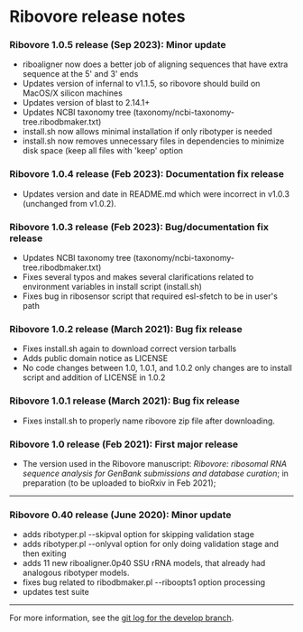 # Ribovore release notes 

### Ribovore 1.0.5 release (Sep 2023): Minor update
  * riboaligner now does a better job of aligning
    sequences that have extra sequence at the 5' and 3' 
    ends
  * Updates version of infernal to v1.1.5, so 
    ribovore should build on MacOS/X silicon machines
  * Updates version of blast to 2.14.1+
  * Updates NCBI taxonomy tree
    (taxonomy/ncbi-taxonomy-tree.ribodbmaker.txt) 
  * install.sh now allows minimal installation if only 
    ribotyper is needed
  * install.sh now removes unnecessary files in dependencies 
    to minimize disk space (keep all files with 'keep' option

### Ribovore 1.0.4 release (Feb 2023): Documentation fix release
  * Updates version and date in README.md which were incorrect
    in v1.0.3 (unchanged from v1.0.2).

### Ribovore 1.0.3 release (Feb 2023): Bug/documentation fix release
  * Updates NCBI taxonomy tree
    (taxonomy/ncbi-taxonomy-tree.ribodbmaker.txt) 
  * Fixes several typos and makes several clarifications related to
    environment variables in install script (install.sh)
  * Fixes bug in ribosensor script that required esl-sfetch to be in
    user's path

### Ribovore 1.0.2 release (March 2021): Bug fix release
  * Fixes install.sh again to download correct version tarballs
  * Adds public domain notice as LICENSE
  * No code changes between 1.0, 1.0.1, and 1.0.2 only changes
    are to install script and addition of LICENSE in 1.0.2

### Ribovore 1.0.1 release (March 2021): Bug fix release
  * Fixes install.sh to properly name ribovore zip file after downloading.

### Ribovore 1.0 release (Feb 2021): First major release
  * The version used in the Ribovore manuscript: *Ribovore: ribosomal
    RNA sequence analysis for GenBank submissions and database curation*;
    in preparation (to be uploaded to bioRxiv in Feb 2021);

---

### Ribovore 0.40 release (June 2020): Minor update
  * adds ribotyper.pl --skipval option for skipping validation stage
  * adds ribotyper.pl --onlyval option for only doing validation stage
    and then exiting
  * adds 11 new riboaligner.0p40 SSU rRNA models, that already had
    analogous ribotyper models.
  * fixes bug related to ribodbmaker.pl --riboopts1 option processing
  * updates test suite

---

For more information, see the [git log for the develop
branch](https://github.com/nawrockie/vadr/commits/develop).

